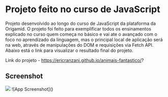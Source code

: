 # Projeto feito no curso de JavaScript

Projeto desenvolvido ao longo do curso de JavaScript da plataforma da Origamid.
O projeto foi feito para exemplificar todos os ensinamentos explicado no curso quem começa no básico e vai ate o avançado com o foco no aprendizado da linguagem, mas o principal local de aplicação será na web, através de manipulações do DOM e requisições via Fetch API. Abaixo está o link para visualizar o resultado final do projeto.

Link do projeto - https://ericranzani.github.io/animais-fantastico/?

## Screenshot

<img src="../../Eric/animais-fantasticos.PNG">
![App Screenshot]()

